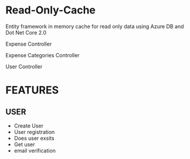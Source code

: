 # Read-Only-Cache
Entity framework in memory cache for read only data using Azure DB and Dot Net Core 2.0

Expense Controller

Expense Categories Controller

User Controller


FEATURES
========
USER
----
- Create User
- User registration
- Does user exsits
- Get user
- email verification
